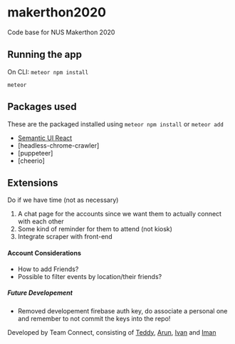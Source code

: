 # makerthon2020
Code base for NUS Makerthon 2020

## Running the app
On CLI:
`meteor npm install`

`meteor`

## Packages used
These are the packaged installed using `meteor npm install` or `meteor add`
- [Semantic UI React](https://react.semantic-ui.com/)
- [headless-chrome-crawler]
- [puppeteer]
- [cheerio]

## Extensions
Do if we have time (not as necessary)
1. A chat page for the accounts since we want them to actually connect with each other
2. Some kind of reminder for them to attend (not kiosk)
3. Integrate scraper with front-end


#### Account Considerations
- How to add Friends?
- Possible to filter events by location/their friends?

##### Future Developement
- Removed developement firebase auth key, do associate a personal one and remember to not commit the keys into the repo!

Developed by Team Connect, consisting of [Teddy](https://github.com/Joejtx), [Arun](https://github.com/ArunBeCoding), [Ivan](https://github.com/Ivanlxw) and [Iman](https://github.com/namiwa)
